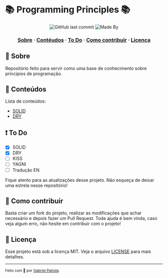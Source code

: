 # 📚 Programming Principles 📚

<!---
<h1 align="center">
    <img alt="Proffy" src="assets/logo.svg" height="100px" />
    <br/>
   <a href="https://nodejs.org/en/" target="_blank" rel="noopener">Node.js</a> | <a href="https://pt-br.reactjs.org" target="_blank" rel="noopener">ReactJS</a> | <a href="https://reactnative.dev" target="_blank" rel="noopener">React Native</a>
</h1>
-->

<p align="center">
  <img alt="GitHub last commit" src="https://img.shields.io/github/last-commit/gabrielpatrola/programming-principles?color=informational&style=flat&logo=GitHub-Actions">
  <img alt="Made By" src="https://img.shields.io/github/license/gabrielpatrola/programming-principles?&style=flat&logo=Google-Sheets">
<p>

<h3 align="center">
  <a href="#-sobre">Sobre</a>
  <span> · </span>
  <a href="#-conteudos">Contéudos</a>
  <span> · </span>
  <a href="#-to-do">To Do</a>
  <span> · </span>
  <a href="#-como-contribuir">Como contribuir</a>
  <span> · </span>
  <a href="#-licença">Licença</a>
</h3>

## 💭 Sobre

Repositório feito para servir como uma base de conhecimento sobre principios de programação. 

## 📝 Conteúdos

Lista de conteúdos:
- [SOLID](/SOLID/SOLID.md)
- [DRY](/DRY/DRY.md)

## ❗ To Do

- [X] SOLID
- [X] DRY
- [ ] KISS
- [ ] YAGNI
- [ ] Tradução EN

Fique atento para as atualizações desse projeto. Não esqueça de deixar uma estrela nesse repositório!

## 💪 Como contribuir

Basta criar um fork do projeto, realizar as modificações que achar necessário e depois fazer um Pull Request.
Toda ajuda é bem vinda, caso veja algum erro, não hesite em contribuir com o projeto!

## 📃 Licença

Esse projeto está sob a licença MIT. Veja o arquivo [LICENSE](/LICENSE) para mais detalhes.

---

<sup> Feito com 💙 por <a href="https://github.com/gabrielpatrola" target="_blank" rel="noopener">Gabriel Patrola</a>.</sup>
